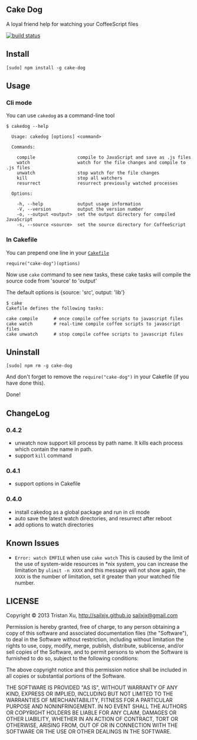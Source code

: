 Cake Dog
---
A loyal friend help for watching your CoffeeScript files

[![build status](https://api.travis-ci.org/sailxjx/cake-dog.png)](https://travis-ci.org/sailxjx/cake-dog)

## Install
```
[sudo] npm install -g cake-dog
```

## Usage

### Cli mode
You can use `cakedog` as a command-line tool
```
$ cakedog --help

  Usage: cakedog [options] <command>

  Commands:

    compile                compile to JavaScript and save as .js files
    watch                  watch for the file changes and compile to .js files
    unwatch                stop watch for the file changes
    kill                   stop all watchers
    resurrect              resurrect previously watched processes

  Options:

    -h, --help             output usage information
    -V, --version          output the version number
    -o, --output <output>  set the output directory for compiled JavaScript
    -s, --source <source>  set the source directory for CoffeeScript
```

### In Cakefile
You can prepend one line in your [`Cakefile`](http://coffeescript.org/documentation/docs/cake.html)

```
require("cake-dog")(options)
```

Now use `cake` command to see new tasks, these cake tasks will compile the source code from 'source' to 'output'

The default options is {source: 'src', output: 'lib'}

```
$ cake
Cakefile defines the following tasks:

cake compile      # once compile coffee scripts to javascript files
cake watch        # real-time compile coffee scripts to javascript files
cake unwatch      # stop compile coffee scripts to javascript files
```

## Uninstall

```
[sudo] npm rm -g cake-dog
```

And don't forget to remove the `require("cake-dog")` in your Cakefile (if you have done this).

Done!

## ChangeLog
### 0.4.2
- unwatch now support kill process by path name. It kills each process which contain the name in path.
- support `kill` command

### 0.4.1
- support options in Cakefile

### 0.4.0
- install cakedog as a global package and run in cli mode
- auto save the latest watch directories, and resurrect after reboot
- add options to watch directories

## Known Issues
- `Error: watch EMFILE` when use `cake watch`
  This is caused by the limit of the use of system-wide resources in *nix system, you can increase the limitation by `ulimit -n XXXX` and this message will not show again, the `XXXX` is the number of limitation, set it greater than your watched file number.

## LICENSE

Copyright © 2013 Tristan Xu, http://sailxjx.github.io <sailxjx@gmail.com>

Permission is hereby granted, free of charge, to any person obtaining a copy
of this software and associated documentation files (the "Software"), to deal
in the Software without restriction, including without limitation the rights
to use, copy, modify, merge, publish, distribute, sublicense, and/or sell
copies of the Software, and to permit persons to whom the Software is
furnished to do so, subject to the following conditions:

The above copyright notice and this permission notice shall be included in
all copies or substantial portions of the Software.

THE SOFTWARE IS PROVIDED "AS IS", WITHOUT WARRANTY OF ANY KIND, EXPRESS OR
IMPLIED, INCLUDING BUT NOT LIMITED TO THE WARRANTIES OF MERCHANTABILITY,
FITNESS FOR A PARTICULAR PURPOSE AND NONINFRINGEMENT. IN NO EVENT SHALL THE
AUTHORS OR COPYRIGHT HOLDERS BE LIABLE FOR ANY CLAIM, DAMAGES OR OTHER
LIABILITY, WHETHER IN AN ACTION OF CONTRACT, TORT OR OTHERWISE, ARISING FROM,
OUT OF OR IN CONNECTION WITH THE SOFTWARE OR THE USE OR OTHER DEALINGS IN
THE SOFTWARE.
